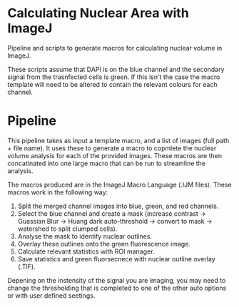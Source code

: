 # Calculating Nuclear Area with ImageJ

Pipeline and scripts to generate macros for calculating nuclear volume in ImageJ.

These scripts assume that DAPI is on the blue channel and the secondary signal from the trasnfected cells is green. If this isn't the case the macro template will need to be altered to contain the relevant colours for each channel.

# Pipeline 

This pipeline takes as input a template macro, and a list of images (full path + file name). It uses these to generate a macro to copmlete the nuclear volume analysis for each of the provided images. These macros are then concatinated into one large macro that can be run to streamline the analysis. 

The macros produced are in the ImageJ Macro Language (.IJM files). These macros work in the following way:

1. Split the merged channel images into blue, green, and red channels.
2. Select the blue channel and create a mask (increase contrast -> Guassian Blur -> Huang dark auto-threshold -> convert to mask -> watershed to split clumped cells).
3. Analyse the mask to identify nuclear outlines.
4. Overlay these outlines onto the green fluorescence image.
5. Calculate relevant statistics with ROI manager.
6. Save statistics and green fluorsecnece with nuclear outline overlay (.TIF).

Depening on the instensity of the signal you are imaging, you may need to change the thresholding that is completed to one of the other auto options or with user defined seetings. 

